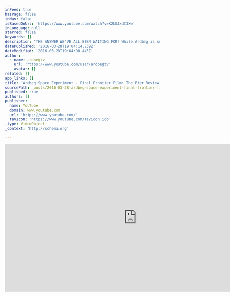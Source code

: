 ```yaml
---
inFeed: true
hasPage: false
inNav: false
isBasedOnUrl: 'https://www.youtube.com/watch?v=K2bSJxdI3Xw'
inLanguage: null
starred: false
keywords: []
description: "THE ANSWER WE'VE ALL BEEN WAITING FOR! While Ardbeg is suspended within its zero-gravity Space Pod, Dr Bill Lumsden has been keeping us all in suspense as he prepares to publish his highly anticipated White Paper on the mysteries of maturation. But finally, the experiment is over, the research is complete and the lab coats are off."
datePublished: '2016-03-28T19:04:14.239Z'
dateModified: '2016-03-28T19:04:08.445Z'
author:
  - name: ardbegtv
    url: 'https://www.youtube.com/user/ardbegtv'
    avatar: {}
related: []
app_links: []
title: 'Ardbeg Space Experiment - Final Frontier Film: The Pier Review'
sourcePath: _posts/2016-03-28-ardbeg-space-experiment-final-frontier-film-the-pier-revi.md
published: true
authors: []
publisher:
  name: YouTube
  domain: www.youtube.com
  url: 'https://www.youtube.com/'
  favicon: 'https://www.youtube.com/favicon.ico'
_type: VideoObject
_context: 'http://schema.org'

---
```

<iframe src="https://cdn.embedly.com/widgets/media.html?src=https%3A%2F%2Fwww.youtube.com%2Fembed%2FK2bSJxdI3Xw%3Ffeature%3Doembed&amp;url=https%3A%2F%2Fwww.youtube.com%2Fwatch%3Fv%3DK2bSJxdI3Xw&amp;image=https%3A%2F%2Fi.ytimg.com%2Fvi%2FK2bSJxdI3Xw%2Fhqdefault.jpg&amp;key=b7d04c9b404c499eba89ee7072e1c4f7&amp;type=text%2Fhtml&amp;schema=youtube" width="854" height="480" scrolling="no" frameborder="0" allowfullscreen="allowfullscreen" style=""></iframe>